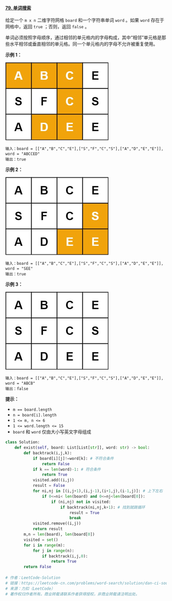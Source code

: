 #### [79. 单词搜索](https://leetcode-cn.com/problems/word-search/)

给定一个 `m x n` 二维字符网格 `board` 和一个字符串单词 `word` 。如果 `word` 存在于网格中，返回 `true` ；否则，返回 `false` 。

单词必须按照字母顺序，通过相邻的单元格内的字母构成，其中“相邻”单元格是那些水平相邻或垂直相邻的单元格。同一个单元格内的字母不允许被重复使用。

 

**示例 1：**

![img](assets/word2.jpg)

```
输入：board = [["A","B","C","E"],["S","F","C","S"],["A","D","E","E"]], word = "ABCCED"
输出：true
```

**示例 2：**

![img](assets/word-1.jpg)

```
输入：board = [["A","B","C","E"],["S","F","C","S"],["A","D","E","E"]], word = "SEE"
输出：true
```

**示例 3：**

![img](assets/word3.jpg)

```
输入：board = [["A","B","C","E"],["S","F","C","S"],["A","D","E","E"]], word = "ABCB"
输出：false
```

 

**提示：**

- `m == board.length`
- `n = board[i].length`
- `1 <= m, n <= 6`
- `1 <= word.length <= 15`
- `board` 和 `word` 仅由大小写英文字母组成


```python
class Solution:
    def exist(self, board: List[List[str]], word: str) -> bool:
        def backtrack(i,j,k):
            if board[i][j]!=word[k]: # 不符合条件
                return False
            if k == len(word)-1: # 符合条件
                return True
            visited.add((i,j))
            result = False
            for ni,nj in [(i,j+1),(i,j-1),(i+1,j),(i-1,j)]: # 上下左右
                if 0<=ni< len(board) and 0<=nj<len(board[0]):
                    if (ni,nj) not in visited:
                        if backtrack(ni,nj,k+1): # 找到就跳循环
                            result = True
                            break
            visited.remove((i,j))
            return result
        m,n = len(board), len(board[0])
        visited = set()
        for i in range(m):
            for j in range(n):
                if backtrack(i,j,0):
                    return True
        return False

# 作者：LeetCode-Solution
# 链接：https://leetcode-cn.com/problems/word-search/solution/dan-ci-sou-suo-by-leetcode-solution/
# 来源：力扣（LeetCode）
# 著作权归作者所有。商业转载请联系作者获得授权，非商业转载请注明出处。
```

